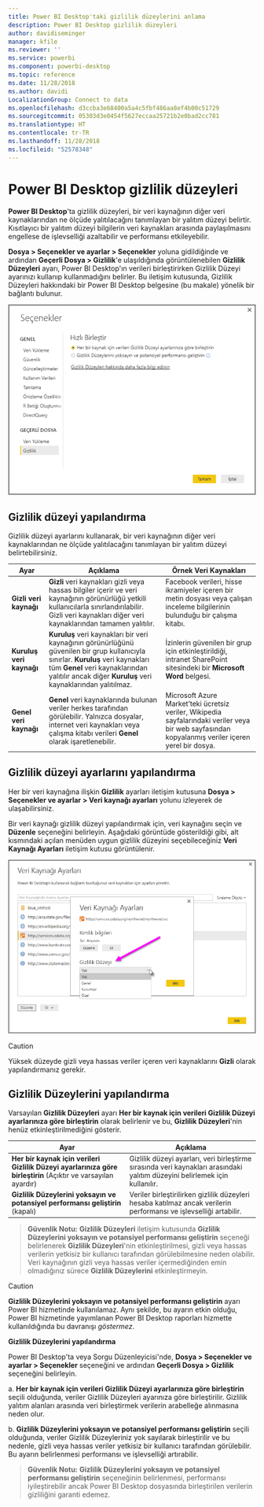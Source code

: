 ```yaml
---
title: Power BI Desktop'taki gizlilik düzeylerini anlama
description: Power BI Desktop gizlilik düzeyleri
author: davidiseminger
manager: kfile
ms.reviewer: ''
ms.service: powerbi
ms.component: powerbi-desktop
ms.topic: reference
ms.date: 11/28/2018
ms.author: davidi
LocalizationGroup: Connect to data
ms.openlocfilehash: d3ccba3e68400a5a4c5fbf486aa8ef4b00c51729
ms.sourcegitcommit: 05303d3e0454f5627eccaa25721b2e0bad2cc781
ms.translationtype: HT
ms.contentlocale: tr-TR
ms.lasthandoff: 11/28/2018
ms.locfileid: "52578348"
---
```

# <a name="power-bi-desktop-privacy-levels"></a>Power BI Desktop gizlilik düzeyleri
**Power BI Desktop**'ta gizlilik düzeyleri, bir veri kaynağının diğer veri kaynaklarından ne ölçüde yalıtılacağını tanımlayan bir yalıtım düzeyi belirtir. Kısıtlayıcı bir yalıtım düzeyi bilgilerin veri kaynakları arasında paylaşılmasını engellese de işlevselliği azaltabilir ve performansı etkileyebilir.

**Dosya > Seçenekler ve ayarlar > Seçenekler** yoluna gidildiğinde ve ardından **Geçerli Dosya > Gizlilik**'e ulaşıldığında görüntülenebilen **Gizlilik Düzeyleri** ayarı, Power BI Desktop'ın verileri birleştirirken Gizlilik Düzeyi ayarınızı kullanıp kullanmadığını belirler. Bu iletişim kutusunda, Gizlilik Düzeyleri hakkındaki bir Power BI Desktop belgesine (bu makale) yönelik bir bağlantı bulunur.

![](media/desktop-privacy-levels/desktop_privacylevels1.png)

## <a name="configure-a-privacy-level"></a>Gizlilik düzeyi yapılandırma
Gizlilik düzeyi ayarlarını kullanarak, bir veri kaynağının diğer veri kaynaklarından ne ölçüde yalıtılacağını tanımlayan bir yalıtım düzeyi belirtebilirsiniz.

| Ayar | Açıklama | Örnek Veri Kaynakları |
| --- | --- | --- |
| **Gizli veri kaynağı** |**Gizli** veri kaynakları gizli veya hassas bilgiler içerir ve veri kaynağının görünürlüğü yetkili kullanıcılarla sınırlandırılabilir. Gizli veri kaynakları diğer veri kaynaklarından tamamen yalıtılır. |Facebook verileri, hisse ikramiyeler içeren bir metin dosyası veya çalışan inceleme bilgilerinin bulunduğu bir çalışma kitabı. |
| **Kuruluş veri kaynağı** |**Kuruluş** veri kaynakları bir veri kaynağının görünürlüğünü güvenilen bir grup kullanıcıyla sınırlar. **Kuruluş** veri kaynakları tüm **Genel** veri kaynaklarından yalıtılır ancak diğer **Kuruluş** veri kaynaklarından yalıtılmaz. |İzinlerin güvenilen bir grup için etkinleştirildiği, intranet SharePoint sitesindeki bir **Microsoft Word** belgesi. |
| **Genel veri kaynağı** |**Genel** veri kaynaklarında bulunan veriler herkes tarafından görülebilir. Yalnızca dosyalar, internet veri kaynakları veya çalışma kitabı verileri **Genel** olarak işaretlenebilir. |Microsoft Azure Market’teki ücretsiz veriler, Wikipedia sayfalarındaki veriler veya bir web sayfasından kopyalanmış veriler içeren yerel bir dosya. |

## <a name="configure-privacy-level-settings"></a>Gizlilik düzeyi ayarlarını yapılandırma
Her bir veri kaynağına ilişkin **Gizlilik** ayarları iletişim kutusuna **Dosya > Seçenekler ve ayarlar > Veri kaynağı ayarları** yolunu izleyerek de ulaşabilirsiniz.

Bir veri kaynağı gizlilik düzeyi yapılandırmak için, veri kaynağını seçin ve **Düzenle** seçeneğini belirleyin. Aşağıdaki görüntüde gösterildiği gibi, alt kısmındaki açılan menüden uygun gizlilik düzeyini seçebileceğiniz **Veri Kaynağı Ayarları** iletişim kutusu görüntülenir.

![](media/desktop-privacy-levels/desktop_privacylevels2.png)

> [!CAUTION]
> Yüksek düzeyde gizli veya hassas veriler içeren veri kaynaklarını **Gizli** olarak yapılandırmanız gerekir.
> 

## <a name="configure-privacy-levels"></a>Gizlilik Düzeylerini yapılandırma
Varsayılan **Gizlilik Düzeyleri** ayarı **Her bir kaynak için verileri Gizlilik Düzeyi ayarlarınıza göre birleştirin** olarak belirlenir ve bu, **Gizlilik Düzeyleri**'nin henüz etkinleştirilmediğini gösterir.

| Ayar | Açıklama |
| --- | --- |
| **Her bir kaynak için verileri Gizlilik Düzeyi ayarlarınıza göre birleştirin** (Açıktır ve varsayılan ayardır) |Gizlilik düzeyi ayarları, veri birleştirme sırasında veri kaynakları arasındaki yalıtım düzeyini belirlemek için kullanılır. |
| **Gizlilik Düzeylerini yoksayın ve potansiyel performansı geliştirin** (kapalı) |Veriler birleştirilirken gizlilik düzeyleri hesaba katılmaz ancak verilerin performansı ve işlevselliği artabilir. |

> **Güvenlik Notu:** **Gizlilik Düzeyleri** iletişim kutusunda **Gizlilik Düzeylerini yoksayın ve potansiyel performansı geliştirin** seçeneği belirlenerek **Gizlilik Düzeyleri**'nin etkinleştirilmesi, gizli veya hassas verilerin yetkisiz bir kullanıcı tarafından görülebilmesine neden olabilir. Veri kaynağının gizli veya hassas veriler içermediğinden emin olmadığınız sürece **Gizlilik Düzeylerini** etkinleştirmeyin.
> 
> 

> [!CAUTION]
> **Gizlilik Düzeylerini yoksayın ve potansiyel performansı geliştirin** ayarı Power BI hizmetinde kullanılamaz. Aynı şekilde, bu ayarın etkin olduğu, Power BI hizmetinde yayımlanan Power BI Desktop raporları hizmette kullanıldığında bu davranışı *göstermez*.
> 

**Gizlilik Düzeylerini yapılandırma**

Power BI Desktop'ta veya Sorgu Düzenleyicisi'nde, **Dosya > Seçenekler ve ayarlar > Seçenekler** seçeneğini ve ardından **Geçerli Dosya > Gizlilik** seçeneğini belirleyin.

a. **Her bir kaynak için verileri Gizlilik Düzeyi ayarlarınıza göre birleştirin** seçili olduğunda, veriler Gizlilik Düzeyleri ayarınıza göre birleştirilir. Gizlilik yalıtım alanları arasında veri birleştirmek verilerin arabelleğe alınmasına neden olur.

b. **Gizlilik Düzeylerini yoksayın ve potansiyel performansı geliştirin** seçili olduğunda, veriler Gizlilik Düzeyleriniz yok sayılarak birleştirilir ve bu nedenle, gizli veya hassas veriler yetkisiz bir kullanıcı tarafından görülebilir. Bu ayarın belirlenmesi performansı ve işlevselliği artırabilir.

> **Güvenlik Notu:** **Gizlilik Düzeylerini yoksayın ve potansiyel performansı geliştirin** seçeneğinin belirlenmesi, performansı iyileştirebilir ancak Power BI Desktop dosyasında birleştirilen verilerin gizliliğini garanti edemez.
> 
> 

